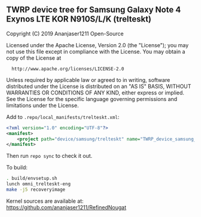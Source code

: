 ## TWRP device tree for Samsung Galaxy Note 4 Exynos LTE KOR N910S/L/K (trelteskt)

 Copyright (C) 2019 Ananjaser1211 Open-Source

 Licensed under the Apache License, Version 2.0 (the "License");
 you may not use this file except in compliance with the License.
 You may obtain a copy of the License at

      http://www.apache.org/licenses/LICENSE-2.0

 Unless required by applicable law or agreed to in writing, software
 distributed under the License is distributed on an "AS IS" BASIS,
 WITHOUT WARRANTIES OR CONDITIONS OF ANY KIND, either express or implied.
 See the License for the specific language governing permissions and
 limitations under the License.


Add to `.repo/local_manifests/trelteskt.xml`:

```xml
<?xml version="1.0" encoding="UTF-8"?>
<manifest>
	<project path="device/samsung/trelteskt" name="TWRP_device_samsung_trelteskt" remote="minie04" revision="twrp-7.1_trelteskt" />
</manifest>
```

Then run `repo sync` to check it out.

To build:

```sh
. build/envsetup.sh
lunch omni_trelteskt-eng
make -j5 recoveryimage
```

Kernel sources are available at: https://github.com/ananjaser1211/RefinedNougat

